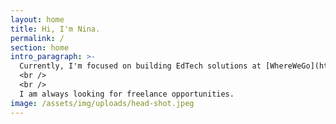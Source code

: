 ```yaml
---
layout: home
title: Hi, I'm Nina.
permalink: /
section: home
intro_paragraph: >-
  Currently, I'm focused on building EdTech solutions at [WhereWeGo](https://wherewego.org).
  <br />
  <br />
  I am always looking for freelance opportunities.
image: /assets/img/uploads/head-shot.jpeg
---
```

